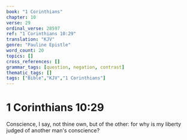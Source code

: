 ```yaml
---
book: "1 Corinthians"
chapter: 10
verse: 29
ordinal_verse: 28597
ref: "1 Corinthians 10:29"
translation: "KJV"
genre: "Pauline Epistle"
word_count: 20
topics: []
cross_references: []
grammar_tags: [question, negation, contrast]
thematic_tags: []
tags: ["Bible","KJV","1 Corinthians"]
---
```


# 1 Corinthians 10:29

Conscience, I say, not thine own, but of the other: for why is my liberty judged of another man's conscience?
